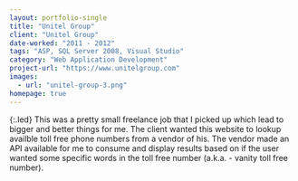 ```yaml
---
layout: portfolio-single
title: "Unitel Group"
client: "Unitel Group"
date-worked: "2011 - 2012"
tags: "ASP, SQL Server 2008, Visual Studio"
category: "Web Application Development"
project-url: "https://www.unitelgroup.com"
images:
  - url: "unitel-group-3.png"
homepage: true
---
```

{:.led}
This was a pretty small freelance job that I picked up which lead to bigger and better things for me. The client wanted this website to lookup availble toll free phone numbers from a vendor of his. The vendor made an API available for me to consume and display results based on if the user wanted some specific words in the toll free number (a.k.a. - vanity toll free number).
